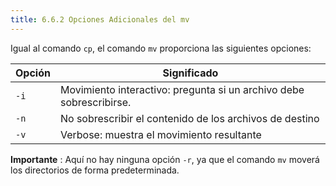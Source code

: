 ```yaml
---
title: 6.6.2 Opciones Adicionales del mv
---
```


Igual al comando `cp`, el comando `mv` proporciona las siguientes opciones:


| Opción | Significado                                                         |
| --------- | --------------------------------------------------------------------- |
| `-i`    | Movimiento interactivo: pregunta si un archivo debe sobrescribirse. |
| `-n`    | No sobrescribir el contenido de los archivos de destino             |
| `-v`    | Verbose: muestra el movimiento resultante                           |

**Importante** : Aquí no hay ninguna opción `-r`, ya que el comando `mv` moverá los directorios de forma predeterminada.
